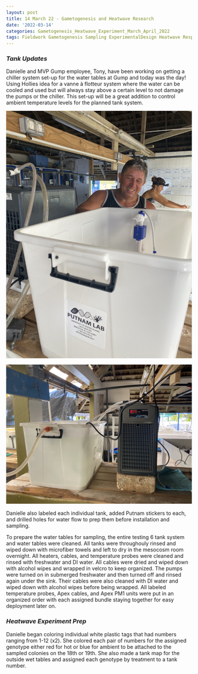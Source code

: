 ```yaml
---
layout: post
title: 14 March 22 - Gametogenesis and Heatwave Research
date: '2022-03-14'
categories: Gametogenesis_Heatwave_Experiment_March_April_2022
tags: Fieldwork Gametogenesis Sampling ExperimentalDesign Heatwave Respirometry
---
```


### *Tank Updates*
Danielle and MVP Gump employee, Tony, have been working on getting a chiller system set-up for the water tables at Gump and today was the day! Using Hollies idea for a vanne à flotteur system where the water can be cooled and used but will always stay above a certain level to not damage the pumps or the chiller. This set-up will be a great addition to control ambient temperature levels for the planned tank system. 

![tony](https://raw.githubusercontent.com/urol-e5/urol-e5.github.io/master/images/March2022_Moorea/IMG_3822.jpg)

![chillersystem](https://raw.githubusercontent.com/urol-e5/urol-e5.github.io/master/images/March2022_Moorea/IMG_3825.jpg)

Danielle also labeled each individual tank, added Putnam stickers to each, and drilled holes for water flow to prep them before installation and sampling.

To prepare the water tables for sampling, the entire testing 6 tank system and water tables were cleaned. All tanks were throughouly rinsed and wiped down with microfiber towels and left to dry in the mesocosm room overnight. All heaters, cables, and temperature probes were cleaned and rinsed with freshwater and DI water. All cables were dried and wiped down with alcohol wipes and wrapped in velcro to keep organized. The pumps were turned on in submerged freshwater and then turned off and rinsed again under the sink. Their cables were also cleaned with DI water and wiped down with alcohol wipes before being wrapped. All labeled temperature probes, Apex cables, and Apex PM1 units were put in an organized order with each assigned bundle staying together for easy deployment later on. 

### *Heatwave Experiment Prep*
Danielle began coloring individual white plastic tags that had numbers ranging from 1-12 (x2). She colored each pair of numbers for the assigned genotype either red for hot or blue for ambient to be attached to the sampled colonies on the 18th or 19th. She also made a tank map for the outside wet tables and assigned each genotype by treatment to a tank number. 
